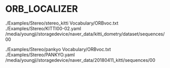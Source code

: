 # ORB_LOCALIZER

./Examples/Stereo/stereo_kitti Vocabulary/ORBvoc.txt ./Examples/Stereo/KITTI00-02.yaml /media/youngji/storagedevice/naver_data/kitti_dometry/dataset/sequences/00

./Examples/Stereo/pankyo Vocabulary/ORBvoc.txt ./Examples/Stereo/PANKYO.yaml /media/youngji/storagedevice/naver_data/20180411_kitti/sequences/00

